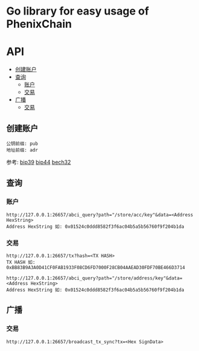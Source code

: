 # Go library for easy usage of PhenixChain

# API
* [创建账户](#创建账户)  
* [查询](#查询)  
    * [账户](#账户)  
    * [交易](#交易)  
* [广播](#广播)  
    * [交易](#交易)  

## 创建账户
```
公钥前缀: pub
地址前缀: adr
```
参考: [bip39](https://github.com/bitcoin/bips/blob/master/bip-0039.mediawiki)
[bip44](https://github.com/bitcoin/bips/blob/master/bip-0044.mediawiki)
[bech32](https://github.com/bitcoin/bips/blob/master/bip-0173.mediawiki#Bech32)

## 查询
### 账户
```
http://127.0.0.1:26657/abci_query?path="/store/acc/key"&data=<Address HexString>
Address HexString 如: 0x01524c0ddd8582f3f6ac04b5a5b56760f9f204b1da
```
### 交易
```
http://127.0.0.1:26657/tx?hash=<TX HASH>
TX HASH 如: 0xBB83B9A3A0D41CF0FAB1933F08CD6FD7000F28CB04AAEAD30FDF70BE466D3714

http://127.0.0.1:26657/abci_query?path="/store/address/key"&data=<Address HexString>
Address HexString 如: 0x01524c0ddd8582f3f6ac04b5a5b56760f9f204b1da
```

## 广播
### 交易
```
http://127.0.0.1:26657/broadcast_tx_sync?tx=<Hex SignData>
```